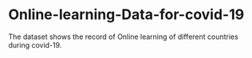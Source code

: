 # Online-learning-Data-for-covid-19
The dataset shows the record of Online learning of different countries during covid-19.
